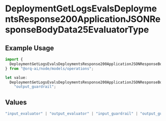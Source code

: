 # DeploymentGetLogsEvalsDeploymentsResponse200ApplicationJSONResponseBodyData25EvaluatorType

## Example Usage

```typescript
import {
  DeploymentGetLogsEvalsDeploymentsResponse200ApplicationJSONResponseBodyData25EvaluatorType,
} from "@orq-ai/node/models/operations";

let value:
  DeploymentGetLogsEvalsDeploymentsResponse200ApplicationJSONResponseBodyData25EvaluatorType =
    "output_guardrail";
```

## Values

```typescript
"input_evaluator" | "output_evaluator" | "input_guardrail" | "output_guardrail"
```